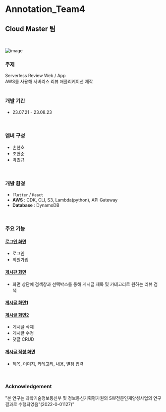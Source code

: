 # Annotation_Team4
## Cloud Master 팀
<br>

![image](https://github.com/project-serverless/Annotation_Team4/assets/121424132/80bd3e41-a089-4725-87be-4bf68f6ff57f)
### 주제
Serverless Review Web / App
<br>
AWS를 사용해 서버리스 리뷰 애플리케이션 제작
<br>
<br>
### 개발 기간
* 23.07.21 - 23.08.23
<br>

### 멤버 구성
- 손현호
- 조현준
- 박민규
<br>

### 개발 환경
- `Flutter` / `React`
- **AWS** : CDK, CLI, S3, Lambda(python), API Gateway
- **Database** : DynamoDB
<br>


### 주요 기능
#### <a href="https://github.com/project-serverless/Annotation_Team4/assets/121424132/4264d74a-7fca-461a-89bc-739629081648">로그인 화면</a>
- 로그인
- 회원가입

#### <a href="https://github.com/project-serverless/Annotation_Team4/assets/121424132/a505bd96-349a-4e32-aedb-99c33b27b97b">게시판 화면</a>
- 화면 상단에 검색창과 선택박스를 통해 게시글 제목 및 카테고리로 원하는 리뷰 검색
  
#### <a href="https://github.com/project-serverless/Annotation_Team4/assets/121424132/84b50bbf-8eac-45b4-8a14-89751bbfd442">게시글 화면1</a>
#### <a href="https://github.com/project-serverless/Annotation_Team4/assets/121424132/e39d2154-e382-4a71-b7ef-4b6a28ec77be">게시글 화면2</a>
- 게시글 삭제
- 게시글 수정
- 댓글 CRUD

#### <a href="https://github.com/project-serverless/Annotation_Team4/assets/121424132/031da47f-15f7-41e8-a92b-997c1d5657de">게시글 작성 화면</a>
- 제목, 이미지, 카테고리, 내용, 별점 입력
<br>

### Acknowledgement
"본 연구는 과학기술정보통신부 및 정보통신기획평가원의 SW전문인재양성사업의 연구결과로 수행되었음"(2022-0-01127)"
